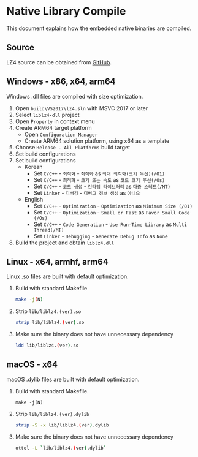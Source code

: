 # Native Library Compile

This document explains how the embedded native binaries are compiled.

## Source

LZ4 source can be obtained from [GitHub](https://github.com/lz4/lz4/releases).

## Windows - x86, x64, arm64

Windows .dll files are compiled with size optimization.

1. Open `build\VS2017\lz4.sln` with MSVC 2017 or later
1. Select `liblz4-dll` project
1. Open `Property` in context menu
1. Create ARM64 target platform
   - Open `Configuration Manager`
   - Create ARM64 solution platform, using x64 as a template
1. Choose `Release - All Platforms` build target
1. Set build configurations
1. Set build configurations
   - Korean
      - Set `C/C++` - `최적화` - `최적화` as `최대 최적화(크기 우선)(/O1)`
      - Set `C/C++` - `최적화` - `크기 또는 속도` as `코드 크기 우선(/Os)`
      - Set `C/C++` - `코드 생성` - `런타임 라이브러리` as `다중 스레드(/MT)`
      - Set `Linker` - `디버깅` - `디버그 정보 생성` as `아니요`
   - English
      - Set `C/C++` - `Optimization` - `Optimization` as `Minimum Size (/O1)`
      - Set `C/C++` - `Optimization` - `Small or Fast` as `Favor Small Code (/Os)`
      - Set `C/C++` - `Code Generation` - `Use Run-Time Library` as `Multi Thread(/MT)`
      - Set `Linker` - `Debugging` - `Generate Debug Info` as `None`
1. Build the project and obtain `liblz4.dll`

## Linux - x64, armhf, arm64

Linux .so files are built with default optimization.

1. Build with standard Makefile
   ```sh
   make -j(N)
   ```
1. Strip `lib/liblz4.(ver).so`
   ```sh
   strip lib/liblz4.(ver).so
   ```
1. Make sure the binary does not have unnecessary dependency
   ```sh
   ldd lib/liblz4.(ver).so
   ```
 
## macOS - x64

macOS .dylib files are built with default optimization.

1. Build with standard Makefile.
   ```ssh
   make -j(N)
   ```
1. Strip `lib/liblz4.(ver).dylib`
   ```sh
   strip -S -x lib/liblz4.(ver).dylib
   ```
1. Make sure the binary does not have unnecessary dependency
   ```sh
   ottol -L `lib/liblz4.(ver).dylib`
   ```
